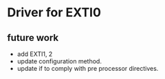 # Driver for EXTI0 


## future work 
- add EXTI1, 2
- update configuration method. 
- update if to comply with pre processor directives. 
